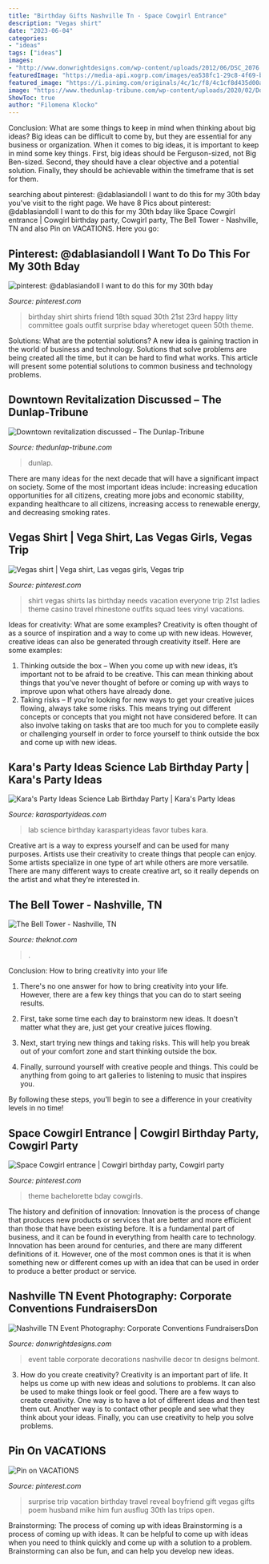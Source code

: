 ```yaml
---
title: "Birthday Gifts Nashville Tn - Space Cowgirl Entrance"
description: "Vegas shirt"
date: "2023-06-04"
categories:
- "ideas"
tags: ["ideas"]
images:
- "http://www.donwrightdesigns.com/wp-content/uploads/2012/06/DSC_2076.jpg"
featuredImage: "https://media-api.xogrp.com/images/ea538fc1-29c8-4f69-bfb3-ab937245835a~rs_2001.480.fit.jpg"
featured_image: "https://i.pinimg.com/originals/4c/1c/f8/4c1cf8d435d00a15d43b5c3f1af514be.jpg"
image: "https://www.thedunlap-tribune.com/wp-content/uploads/2020/02/Dowtown-Dunlap.jpg"
ShowToc: true
author: "Filomena Klocko"
---
```



Conclusion: What are some things to keep in mind when thinking about big ideas?
Big ideas can be difficult to come by, but they are essential for any business or organization. When it comes to big ideas, it is important to keep in mind some key things. First, big ideas should be Ferguson-sized, not Big Ben-sized. Second, they should have a clear objective and a potential solution. Finally, they should be achievable within the timeframe that is set for them.

	

		
searching about pinterest: @dablasiandoll I want to do this for my 30th bday you've visit to the right page. We have 8 Pics about pinterest: @dablasiandoll I want to do this for my 30th bday like Space Cowgirl entrance | Cowgirl birthday party, Cowgirl party, The Bell Tower - Nashville, TN and also Pin on VACATIONS. Here you go:
		
    
## Pinterest: @dablasiandoll I Want To Do This For My 30th Bday

<img loading=lazy src="https://i.pinimg.com/originals/ef/47/87/ef4787fc8de18cf933bca75e40cd7f97.jpg" onerror="this.onerror=null;this.src='https://tse3.mm.bing.net/th?id=OIP.MOogIgDrBqLgq24pBVrsQQHaEt&amp;pid=15.1';" alt="pinterest: @dablasiandoll I want to do this for my 30th bday">

_Source: pinterest.com_

>birthday shirt shirts friend 18th squad 30th 21st 23rd happy litty committee goals outfit surprise bday wheretoget queen 50th theme. 

	

Solutions: What are the potential solutions?
A new idea is gaining traction in the world of business and technology. Solutions that solve problems are being created all the time, but it can be hard to find what works. This article will present some potential solutions to common business and technology problems.

    
## Downtown Revitalization Discussed – The Dunlap-Tribune

<img loading=lazy src="https://www.thedunlap-tribune.com/wp-content/uploads/2020/02/Dowtown-Dunlap.jpg" onerror="this.onerror=null;this.src='https://tse3.mm.bing.net/th?id=OIP.g3dqDjulhH-SMTmjx5NUjgHaFb&amp;pid=15.1';" alt="Downtown revitalization discussed – The Dunlap-Tribune">

_Source: thedunlap-tribune.com_

>dunlap. 

	

There are many ideas for the next decade that will have a significant impact on society. Some of the most important ideas include: increasing education opportunities for all citizens, creating more jobs and economic stability, expanding healthcare to all citizens, increasing access to renewable energy, and decreasing smoking rates.

    
## Vegas Shirt | Vega Shirt, Las Vegas Girls, Vegas Trip

<img loading=lazy src="https://i.pinimg.com/originals/4c/1c/f8/4c1cf8d435d00a15d43b5c3f1af514be.jpg" onerror="this.onerror=null;this.src='https://tse4.mm.bing.net/th?id=OIP.jZXDUhzqTvvO9PcMjSFXeAHaJ4&amp;pid=15.1';" alt="Vegas shirt | Vega shirt, Las vegas girls, Vegas trip">

_Source: pinterest.com_

>shirt vegas shirts las birthday needs vacation everyone trip 21st ladies theme casino travel rhinestone outfits squad tees vinyl vacations. 

	

Ideas for creativity: What are some examples?
Creativity is often thought of as a source of inspiration and a way to come up with new ideas. However, creative ideas can also be generated through creativity itself. Here are some examples: 
1. Thinking outside the box – When you come up with new ideas, it’s important not to be afraid to be creative. This can mean thinking about things that you’ve never thought of before or coming up with ways to improve upon what others have already done. 
2. Taking risks – If you’re looking for new ways to get your creative juices flowing, always take some risks. This means trying out different concepts or concepts that you might not have considered before. It can also involve taking on tasks that are too much for you to complete easily or challenging yourself in order to force yourself to think outside the box and come up with new ideas.

    
## Kara&#039;s Party Ideas Science Lab Birthday Party | Kara&#039;s Party Ideas

<img loading=lazy src="https://karaspartyideas.com/wp-content/uploads/2016/04/Science-Lab-Birthday-Party-via-Karas-Party-Ideas-KarasPartyIdeas.com53.jpeg" onerror="this.onerror=null;this.src='https://tse3.mm.bing.net/th?id=OIP.sJE3o1FsRPntKlKvfAcpQwHaLH&amp;pid=15.1';" alt="Kara&#039;s Party Ideas Science Lab Birthday Party | Kara&#039;s Party Ideas">

_Source: karaspartyideas.com_

>lab science birthday karaspartyideas favor tubes kara. 

	

Creative art is a way to express yourself and can be used for many purposes. Artists use their creativity to create things that people can enjoy. Some artists specialize in one type of art while others are more versatile. There are many different ways to create creative art, so it really depends on the artist and what they’re interested in.

    
## The Bell Tower - Nashville, TN

<img loading=lazy src="https://media-api.xogrp.com/images/ea538fc1-29c8-4f69-bfb3-ab937245835a~rs_2001.480.fit.jpg" onerror="this.onerror=null;this.src='https://tse1.mm.bing.net/th?id=OIP.QdEbReoFY3WlkHoaFUoqDQHaE8&amp;pid=15.1';" alt="The Bell Tower - Nashville, TN">

_Source: theknot.com_

>. 

	

Conclusion: How to bring creativity into your life
1. There's no one answer for how to bring creativity into your life. However, there are a few key things that you can do to start seeing results.
2. First, take some time each day to brainstorm new ideas. It doesn't matter what they are, just get your creative juices flowing.

3. Next, start trying new things and taking risks. This will help you break out of your comfort zone and start thinking outside the box.

4. Finally, surround yourself with creative people and things. This could be anything from going to art galleries to listening to music that inspires you.

By following these steps, you'll begin to see a difference in your creativity levels in no time!

    
## Space Cowgirl Entrance | Cowgirl Birthday Party, Cowgirl Party

<img loading=lazy src="https://i.pinimg.com/736x/82/46/dd/8246dd22b6b69c5b37e615d7b7ed21e9.jpg" onerror="this.onerror=null;this.src='https://tse3.mm.bing.net/th?id=OIP.HvEWr8iWoY1OfJ-KQVlLTwHaJ3&amp;pid=15.1';" alt="Space Cowgirl entrance | Cowgirl birthday party, Cowgirl party">

_Source: pinterest.com_

>theme bachelorette bday cowgirls. 

	

The history and definition of innovation:
Innovation is the process of change that produces new products or services that are better and more efficient than those that have been existing before. It is a fundamental part of business, and it can be found in everything from health care to technology. Innovation has been around for centuries, and there are many different definitions of it. However, one of the most common ones is that it is when something new or different comes up with an idea that can be used in order to produce a better product or service.

    
## Nashville TN Event Photography: Corporate Conventions FundraisersDon

<img loading=lazy src="http://www.donwrightdesigns.com/wp-content/uploads/2012/06/DSC_2076.jpg" onerror="this.onerror=null;this.src='https://tse4.mm.bing.net/th?id=OIP.n7k-5NGue4dEx2ndx2JKwQHaE7&amp;pid=15.1';" alt="Nashville TN Event Photography: Corporate Conventions FundraisersDon">

_Source: donwrightdesigns.com_

>event table corporate decorations nashville decor tn designs belmont. 

	

3. How do you create creativity?
Creativity is an important part of life. It helps us come up with new ideas and solutions to problems. It can also be used to make things look or feel good. There are a few ways to create creativity. One way is to have a lot of different ideas and then test them out. Another way is to contact other people and see what they think about your ideas. Finally, you can use creativity to help you solve problems.

    
## Pin On VACATIONS

<img loading=lazy src="https://i.pinimg.com/736x/e0/fe/4e/e0fe4eb5c07090eb399d41eae72d79be--mike-dantoni-surprise.jpg" onerror="this.onerror=null;this.src='https://tse2.mm.bing.net/th?id=OIP.DmRGJlchzG9H8foVCHKzKgHaJ4&amp;pid=15.1';" alt="Pin on VACATIONS">

_Source: pinterest.com_

>surprise trip vacation birthday travel reveal boyfriend gift vegas gifts poem husband mike him fun ausflug 30th las trips open. 

	

Brainstorming: The process of coming up with ideas
Brainstorming is a process of coming up with ideas. It can be helpful to come up with ideas when you need to think quickly and come up with a solution to a problem. Brainstorming can also be fun, and can help you develop new ideas.

